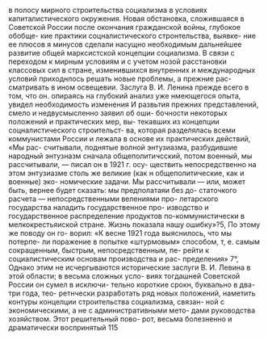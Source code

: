 в полосу мирного строительства социализма в условиях
капиталистического окружения.
Новая обстановка, сложившаяся в Советской России
после окончания гражданской войны, глубокое обобще-
кие практики соцналистического стронтельства, выявке-
ние ее плюсов я минусов сделали насущно необходимым
дальнейшее развитие общей марксистской концепции
социализма. В связи с переходом к мирным условиям
и с учетом нозой расстановки классовых сил в стране,
изменившихся внутренних и международных условий
приходнлось решать новые проблемы, а прежние рас-
сматривать в ином освещевии.
Заслуга В. И. Ленина прежде всего в том, что он.
опираясь на глубокий анализ уже нмеющегося опыта,
увидел необходимость изменения И развьтия прежних
представлений, смело и недвусмысленно заявил об оши-
бочности некоторых положений и практических мер, вы-
текавших из концепции соцналистического строительст-
ва, которая разделялась всеми коммунистами России
и лежала в основе их практических действий, «Мы рас-
считывали, поднятые волной энтузиазма, разбудившие
народный энтузназм сначала общеполитичсский, потом
военный, мы рассчитывали, — писал он в 1921 г. осу-
ществить непосредственно на этом энтузиазме столь же
великие (как н общеполитические, как и военные) эко-
номические задачи. Мы рассчитывали — или, может
быть, вернее будет сказать: мы предполатаяи без до-
статочкого расчета — непосредственными велениями про-
летарского государства наладить государственное про-
изводство и государственное распределение продуктов
по-коммунистически в мелкокрестьяиской стране. Жизнь
показала нашу ошибку»?5, По этому же поводу он го-
ворил: «К весне 1921 года выяснилось, что мы потерпе-
ли поражение в попытке «штурмовым» способом, т, е.
самым сокращенным, быстрым, непосредственным, пе-
рейти к социалистическим основам производства и рас-
пределения» 7°,
Однако этим не исчергываются исторические заслуги
В. И. Левина в этой области; в весьма сложных усло-
виях тогдашней Советской России он сумел в исключи-
тельно короткие срокн, буквально в два-три года, тео-
ретнчески разработать ряд новых положений, наметить
контуры концелции строительства социализма, связан-
ной с экономическими, а не с административными мето-
дами руководства хозяйством. Этот решительный пово-
рот, весьма болезненно и драматически воспринятый
115
